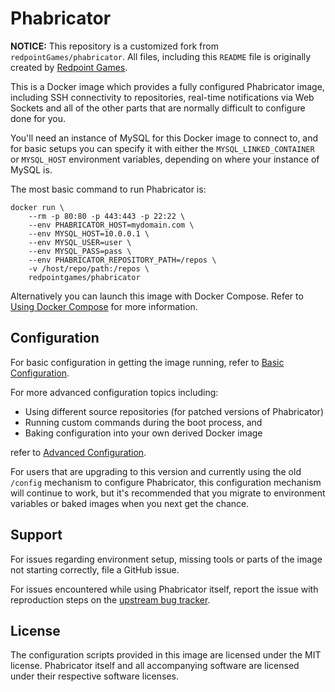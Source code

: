 # Phabricator

**NOTICE:** This repository is a customized fork from `redpointGames/phabricator`. All files, including this `README` file is originally created by [Redpoint Games](https://github.com/RedpointGames).

This is a Docker image which provides a fully configured Phabricator image, including SSH connectivity to repositories, real-time notifications via Web Sockets and all of the other parts that are normally difficult to configure done for you.

You'll need an instance of MySQL for this Docker image to connect to, and for basic setups you can specify it with either the `MYSQL_LINKED_CONTAINER` or `MYSQL_HOST` environment variables, depending on where your instance of MySQL is.

The most basic command to run Phabricator is:

```
docker run \
    --rm -p 80:80 -p 443:443 -p 22:22 \
    --env PHABRICATOR_HOST=mydomain.com \
    --env MYSQL_HOST=10.0.0.1 \
    --env MYSQL_USER=user \
    --env MYSQL_PASS=pass \
    --env PHABRICATOR_REPOSITORY_PATH=/repos \
    -v /host/repo/path:/repos \
    redpointgames/phabricator
```

Alternatively you can launch this image with Docker Compose. Refer to [Using Docker Compose](https://github.com/mafesan/phabricator-docker/blob/master/DOCKER-COMPOSE.md) for more information.


## Configuration

For basic configuration in getting the image running, refer to [Basic Configuration](https://github.com/mafesan/phabricator-docker/blob/master/BASIC-CONFIG.md).

For more advanced configuration topics including:

* Using different source repositories (for patched versions of Phabricator)
* Running custom commands during the boot process, and
* Baking configuration into your own derived Docker image

refer to [Advanced Configuration](https://github.com/mafesan/phabricator-docker/blob/master/ADVANCED-CONFIG.md).

For users that are upgrading to this version and currently using the old `/config` mechanism to configure Phabricator, this configuration mechanism will continue to work, but it's recommended that you migrate to environment variables or baked images when you next get the chance.

## Support

For issues regarding environment setup, missing tools or parts of the image not starting correctly, file a GitHub issue.

For issues encountered while using Phabricator itself, report the issue with reproduction steps on the [upstream bug tracker](https://secure.phabricator.com/book/phabcontrib/article/bug_reports/).

## License

The configuration scripts provided in this image are licensed under the MIT license. Phabricator itself and all accompanying software are licensed under their respective software licenses.
